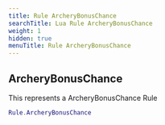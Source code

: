 ```yaml
---
title: Rule ArcheryBonusChance
searchTitle: Lua Rule ArcheryBonusChance
weight: 1
hidden: true
menuTitle: Rule ArcheryBonusChance
---
```

## ArcheryBonusChance

This represents a ArcheryBonusChance Rule
```lua
Rule.ArcheryBonusChance
```